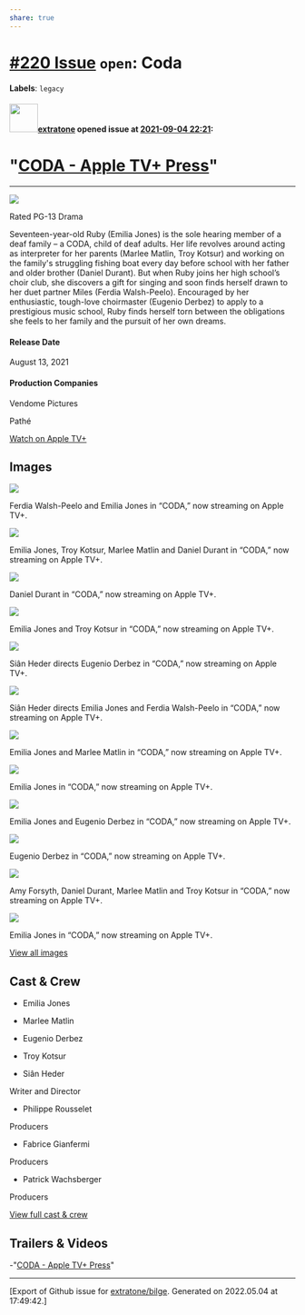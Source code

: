```yaml
---
share: true
---
```

# [\#220 Issue](https://github.com/extratone/bilge/issues/220) `open`: Coda
**Labels**: `legacy`


#### <img src="https://avatars.githubusercontent.com/u/43663476?u=5047287ff0b8c3ce7f7e5858d204c9b3e57d8e44&v=4" width="50">[extratone](https://github.com/extratone) opened issue at [2021-09-04 22:21](https://github.com/extratone/bilge/issues/220):

# "[CODA - Apple TV+ Press](https://www.apple.com/tv-pr/originals/coda/)" 
***
![](/tv-pr/shows-and-films/c/coda/images/show-home-graphic-header/new/Apple_TV_CODA_key_art_sh_cr.jpg.large_2x.jpg)

Rated PG-13 Drama

Seventeen-year-old Ruby (Emilia Jones) is the sole hearing member of a deaf family – a CODA, child of deaf adults. Her life revolves around acting as interpreter for her parents (Marlee Matlin, Troy Kotsur) and working on the family's struggling fishing boat every day before school with her father and older brother (Daniel Durant). But when Ruby joins her high school’s choir club, she discovers a gift for singing and soon finds herself drawn to her duet partner Miles (Ferdia Walsh-Peelo). Encouraged by her enthusiastic, tough-love choirmaster (Eugenio Derbez) to apply to a prestigious music school, Ruby finds herself torn between the obligations she feels to her family and the pursuit of her own dreams.

#### Release Date

August 13, 2021

#### Production Companies

Vendome Pictures

Pathé

[ Watch on Apple TV+ ](https://tv.apple.com/us/movie/coda/umc.cmc.3eh9r5iz32ggdm4ccvw5igiir?ctx_brand=tvs.sbd.4000)

## Images

![](/tv-pr/shows-and-films/c/coda/images/unit-photos/photo-0112/CODA_Photo_0112.jpg.large.jpg)

Ferdia Walsh-Peelo and Emilia Jones in “CODA,” now streaming on Apple TV+.

![](/tv-pr/shows-and-films/c/coda/images/unit-photos/photo-0111/CODA_Photo_0111.jpg.large.jpg)

Emilia Jones, Troy Kotsur, Marlee Matlin and Daniel Durant in “CODA,” now streaming on Apple TV+.

![](/tv-pr/shows-and-films/c/coda/images/unit-photos/photo-0110/CODA_Photo_0110.jpg.large.jpg)

Daniel Durant in “CODA,” now streaming on Apple TV+.

![](/tv-pr/shows-and-films/c/coda/images/unit-photos/photo-0109/CODA_Photo_0109.jpg.large.jpg)

Emilia Jones and Troy Kotsur in “CODA,” now streaming on Apple TV+.

![](/tv-pr/shows-and-films/c/coda/images/unit-photos/photo-0108/CODA_Photo_0108.jpg.large.jpg)

Siân Heder directs Eugenio Derbez in “CODA,” now streaming on Apple TV+.

![](/tv-pr/shows-and-films/c/coda/images/unit-photos/photo-0107/CODA_Photo_0107.jpg.large.jpg)

Siân Heder directs Emilia Jones and Ferdia Walsh-Peelo in “CODA,” now streaming on Apple TV+.

![](/tv-pr/shows-and-films/c/coda/images/unit-photos/photo-0106/CODA_Photo_0106.jpg.large.jpg)

Emilia Jones and Marlee Matlin in “CODA,” now streaming on Apple TV+.

![](/tv-pr/shows-and-films/c/coda/images/unit-photos/photo-0105/CODA_Photo_0105.jpg.large.jpg)

Emilia Jones in “CODA,” now streaming on Apple TV+.

![](/tv-pr/shows-and-films/c/coda/images/unit-photos/photo-0104/CODA_Photo_0104.jpg.large.jpg)

Emilia Jones and Eugenio Derbez in “CODA,” now streaming on Apple TV+.

![](/tv-pr/shows-and-films/c/coda/images/unit-photos/photo-03/Photo_03_sh_p.jpg.large.jpg)

Eugenio Derbez in “CODA,” now streaming on Apple TV+.

![](/tv-pr/shows-and-films/c/coda/images/unit-photos/photo-02/Photo_02_sh_p.jpg.large.jpg)

Amy Forsyth, Daniel Durant, Marlee Matlin and Troy Kotsur in “CODA,” now streaming on Apple TV+.

![](/tv-pr/shows-and-films/c/coda/images/unit-photos/photo-01/Photo_01_sh_p.jpg.large.jpg)

Emilia Jones in “CODA,” now streaming on Apple TV+.

[View all images](/tv-pr/originals/coda/images/)

## Cast & Crew

  * Emilia Jones

  * Marlee Matlin

  * Eugenio Derbez

  * Troy Kotsur

  * Siân Heder

Writer and Director

  * Philippe Rousselet

Producers

  * Fabrice Gianfermi

Producers

  * Patrick Wachsberger

Producers

[ View full cast & crew ](/tv-pr/originals/coda/cast-crew/)

## Trailers & Videos

-"[CODA - Apple TV+ Press](https://www.apple.com/tv-pr/originals/coda/)"




-------------------------------------------------------------------------------



[Export of Github issue for [extratone/bilge](https://github.com/extratone/bilge). Generated on 2022.05.04 at 17:49:42.]
